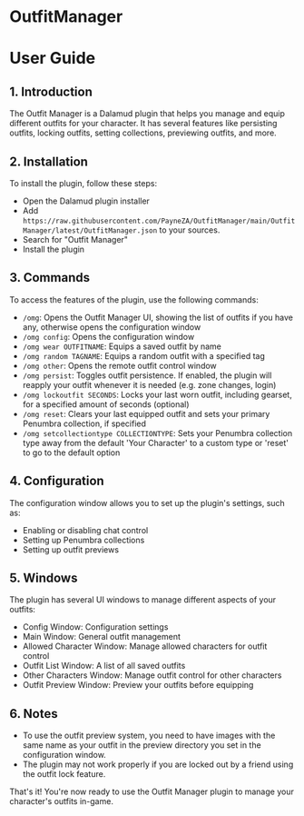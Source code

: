 # OutfitManager

# User Guide

## 1. Introduction
The Outfit Manager is a Dalamud plugin that helps you manage and equip different outfits for your character. It has several features like persisting outfits, locking outfits, setting collections, previewing outfits, and more.

## 2. Installation
To install the plugin, follow these steps:

- Open the Dalamud plugin installer
- Add `https://raw.githubusercontent.com/PayneZA/OutfitManager/main/OutfitManager/latest/OutfitManager.json` to your sources.
- Search for "Outfit Manager"
- Install the plugin

## 3. Commands
To access the features of the plugin, use the following commands:

- `/omg`: Opens the Outfit Manager UI, showing the list of outfits if you have any, otherwise opens the configuration window
- `/omg config`: Opens the configuration window
- `/omg wear OUTFITNAME`: Equips a saved outfit by name
- `/omg random TAGNAME`: Equips a random outfit with a specified tag
- `/omg other`: Opens the remote outfit control window
- `/omg persist`: Toggles outfit persistence. If enabled, the plugin will reapply your outfit whenever it is needed (e.g. zone changes, login)
- `/omg lockoutfit SECONDS`: Locks your last worn outfit, including gearset, for a specified amount of seconds (optional)
- `/omg reset`: Clears your last equipped outfit and sets your primary Penumbra collection, if specified
- `/omg setcollectiontype COLLECTIONTYPE`: Sets your Penumbra collection type away from the default 'Your Character' to a custom type or 'reset' to go to the default option

## 4. Configuration
The configuration window allows you to set up the plugin's settings, such as:

- Enabling or disabling chat control
- Setting up Penumbra collections
- Setting up outfit previews

## 5. Windows
The plugin has several UI windows to manage different aspects of your outfits:

- Config Window: Configuration settings
- Main Window: General outfit management
- Allowed Character Window: Manage allowed characters for outfit control
- Outfit List Window: A list of all saved outfits
- Other Characters Window: Manage outfit control for other characters
- Outfit Preview Window: Preview your outfits before equipping

## 6. Notes

- To use the outfit preview system, you need to have images with the same name as your outfit in the preview directory you set in the configuration window.
- The plugin may not work properly if you are locked out by a friend using the outfit lock feature.

That's it! You're now ready to use the Outfit Manager plugin to manage your character's outfits in-game. 
